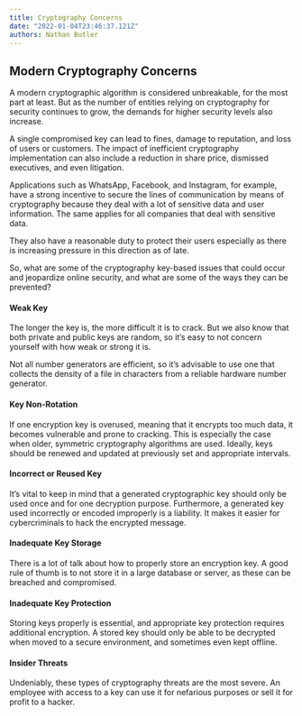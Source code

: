 ```yaml
---
title: Cryptography Concerns
date: "2022-01-04T23:46:37.121Z"
authors: Nathan Butler
---
```

## Modern Cryptography Concerns

A modern cryptographic algorithm is considered unbreakable, for the most part at least. But as the number of entities relying on cryptography for security continues to grow, the demands for higher security levels also increase.

A single compromised key can lead to fines, damage to reputation, and loss of users or customers. The impact of inefficient cryptography implementation can also include a reduction in share price, dismissed executives, and even litigation.

Applications such as WhatsApp, Facebook, and Instagram, for example, have a strong incentive to secure the lines of communication by means of cryptography because they deal with a lot of sensitive data and user information. The same applies for all companies that deal with sensitive data.

They also have a reasonable duty to protect their users especially as there is increasing pressure in this direction as of late.

So, what are some of the cryptography key-based issues that could occur and jeopardize online security, and what are some of the ways they can be prevented?
#### Weak Key
The longer the key is, the more difficult it is to crack. But we also know that both private and public keys are random, so it’s easy to not concern yourself with how weak or strong it is.

Not all number generators are efficient, so it’s advisable to use one that collects the density of a file in characters from a reliable hardware number generator.
#### Key Non-Rotation
If one encryption key is overused, meaning that it encrypts too much data, it becomes vulnerable and prone to cracking. This is especially the case when older, symmetric cryptography algorithms are used. Ideally, keys should be renewed and updated at previously set and appropriate intervals.
#### Incorrect or Reused Key
It’s vital to keep in mind that a generated cryptographic key should only be used once and for one decryption purpose. Furthermore, a generated key used incorrectly or encoded improperly is a liability. It makes it easier for cybercriminals to hack the encrypted message.
#### Inadequate Key Storage

There is a lot of talk about how to properly store an encryption key. A good rule of thumb is to not store it in a large database or server, as these can be breached and compromised.
#### Inadequate Key Protection
Storing keys properly is essential, and appropriate key protection requires additional encryption. A stored key should only be able to be decrypted when moved to a secure environment, and sometimes even kept offline.
#### Insider Threats
Undeniably, these types of cryptography threats are the most severe. An employee with access to a key can use it for nefarious purposes or sell it for profit to a hacker.